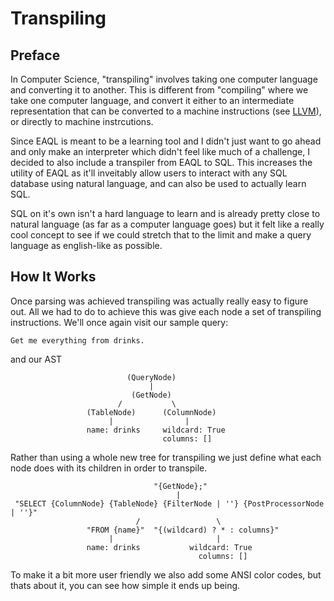 # Transpiling
## Preface
In Computer Science, "transpiling" involves taking one computer language and converting it to another. This is different from "compiling" where we take one computer language, and convert it either to an intermediate representation that can be converted to a machine instructions (see [LLVM](https://llvm.org/)), or directly to machine instrcutions.

Since EAQL is meant to be a learning tool and I didn't just want to go ahead and only make an interpreter which didn't feel like much of a challenge, I decided to also include a transpiler from EAQL to SQL. This increases the utility of EAQL as it'll inveitably allow users to interact with any SQL database using natural language, and can also be used to actually learn SQL.

SQL on it's own isn't a hard language to learn and is already pretty close to natural language (as far as a computer language goes) but it felt like a really cool concept to see if we could stretch that to the limit and make a query language as english-like as possible.

## How It Works
Once parsing was achieved transpiling was actually really easy to figure out. All we had to do to achieve this was give each node a set of transpiling instructions. We'll once again visit our sample query:

`Get me everything from drinks.`

and our AST

```
                          (QueryNode)
                               |
                           (GetNode)
                        /           \
                 (TableNode)      (ColumnNode)
                      |                |
                 name: drinks     wildcard: True
                                  columns: []
```

Rather than using a whole new tree for transpiling we just define what each node does with its children
in order to transpile.

```
                                "{GetNode};"
                                     |
 "SELECT {ColumnNode} {TableNode} {FilterNode | ''} {PostProcessorNode | ''}"
                            /                 \
                 "FROM {name}"  "{(wildcard) ? * : columns}"
                      |                       |
                 name: drinks           wildcard: True
                                          columns: []
```

To make it a bit more user friendly we also add some ANSI color codes, but thats about it, you can see how simple it ends up being.
